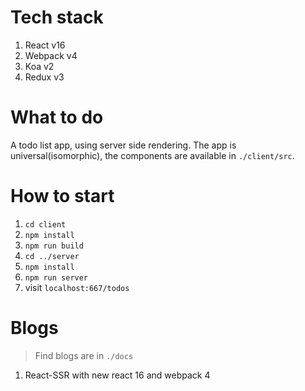 # Tech stack
1. React v16
2. Webpack v4
3. Koa v2
4. Redux v3

# What to do
A todo list app, using server side rendering.
The app is universal(isomorphic), the components are available in `./client/src`.

# How to start
1. `cd client`
2. `npm install`
3. `npm run build`
4. `cd ../server`
5. `npm install`
6. `npm run server`
7. visit `localhost:667/todos`

# Blogs
> Find blogs are in `./docs`

1. React-SSR with new react 16 and webpack 4